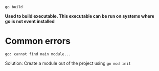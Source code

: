 


```
go build
```

**Used to build executable. This executable can be run on systems where go is not event installed**

# Common errors

```
go: cannot find main module...
```    
Solution: Create a module out of the project using `go mod init`

